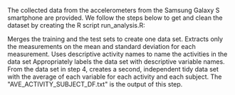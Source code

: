 The collected data from the accelerometers from the Samsung Galaxy S smartphone are provided. We follow the steps below to get and clean the dataset by creating the R script run_analysis.R:

Merges the training and the test sets to create one data set.
Extracts only the measurements on the mean and standard deviation for each measurement.
Uses descriptive activity names to name the activities in the data set
Appropriately labels the data set with descriptive variable names.
From the data set in step 4, creates a second, independent tidy data set with the average of each variable for each activity and each subject. The "AVE_ACTIVITY_SUBJECT_DF.txt" is the output of this step.
